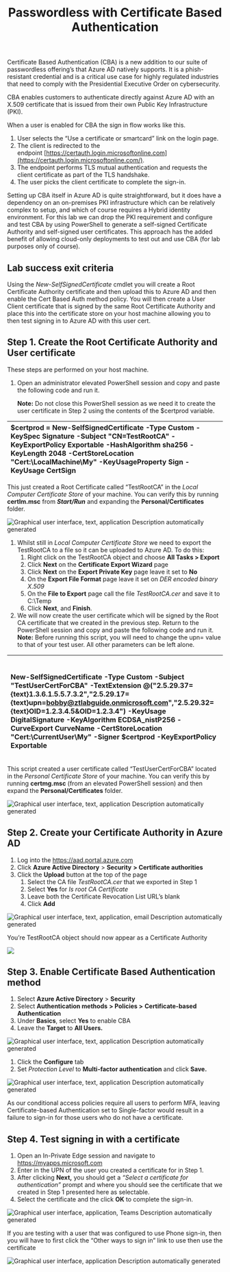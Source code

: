 ﻿---
id: pswdlesscba
title: Passwordless with Certificate Based Authentication 
sidebar_label: Certificate Based Auth
slug: /pswdlesscba
---



Certificate Based Authentication (CBA) is a new addition to our suite of passwordless offering’s that Azure AD natively supports. It is a phish-resistant credential and is a critical use case for highly regulated industries that need to comply with the Presidential Executive Order on cybersecurity. 

CBA enables customers to authenticate directly against Azure AD with an X.509 certificate that is issued from their own Public Key Infrastructure (PKI).

When a user is enabled for CBA the sign in flow works like this.

1. User selects the “Use a certificate or smartcard” link on the login page. 
1. The client is redirected to the endpoint [https://certauth.login.microsoftonline.com](https://certauth.login.microsoftonline.com/).
1. The endpoint performs TLS mutual authentication and requests the client certificate as part of the TLS handshake.
1. The user picks the client certificate to complete the sign-in.

Setting up CBA itself in Azure AD is quite straightforward, but it does have a dependency on an on-premises PKI infrastructure which can be relatively complex to setup, and which of course requires a Hybrid identity environment. For this lab we can drop the PKI requirement and configure and test CBA by using PowerShell to generate a self-signed Certificate Authority and self-signed user certificates. This approach has the added benefit of allowing cloud-only deployments to test out and use CBA (for lab purposes only of course).
## Lab success exit criteria
Using the *New-SelfSignedCertificate* cmdlet you will create a Root Certificate Authority certificate and then upload this to Azure AD and then enable the Cert Based Auth method policy. You will then create a User Client certificate that is signed by the same Root Certificate Authority and place this into the certificate store on your host machine allowing you to then test signing in to Azure AD with this user cert.














## Step 1. Create the Root Certificate Authority and User certificate
These steps are performed on your host machine.

1. Open an administrator elevated PowerShell session and copy and paste the following code and run it. 

   **Note:** Do not close this PowerShell session as we need it to create the user certificate in Step 2 using the contents of the $certprod variable.

$certprod = New-SelfSignedCertificate -Type Custom -KeySpec Signature -Subject "CN=TestRootCA" -KeyExportPolicy Exportable -HashAlgorithm sha256 -KeyLength 2048 -CertStoreLocation "Cert:\LocalMachine\My" -KeyUsageProperty Sign -KeyUsage CertSign|
| :- |

This just created a Root Certificate called “TestRootCA” in the *Local Computer Certificate Store* of your machine. You can verify this by running **certlm.msc** from ***Start/Run*** and expanding the **Personal/Certificates** folder.

![Graphical user interface, text, application Description automatically generated](img/pswdlesscba.001.png)

1. Whilst still in *Local Computer Certificate Store* we need to export the TestRootCA to a file so it can be uploaded to Azure AD. To do this:
   1. Right click on the TestRootCA object and choose **All Tasks > Export**
   1. Click **Next** on the **Certificate Export Wizard** page
   1. Click **Next** on the **Export Private Key** page leave it set to **No**
   1. On the **Export File Format** page leave it set on *DER encoded binary X.509*
   1. On the **File to Export** page call the file *TestRootCA.cer* and save it to C:\Temp
   1. Click **Next**, and **Finish**.
1. We will now create the user certificate which will be signed by the Root CA certificate that we created in the previous step. Return to the PowerShell session and copy and paste the following code and run it. **Note:** Before running this script, you will need to change the upn= value to that of your test user. All other parameters can be left alone.

|<p><br/>New-SelfSignedCertificate -Type Custom -Subject "TestUserCertForCBA" -TextExtension @("2.5.29.37={text}1.3.6.1.5.5.7.3.2","2.5.29.17={text}upn=bobby@ztlabguide.onmicrosoft.com","2.5.29.32={text}OID=1.2.3.4.5&OID=1.2.3.4") -KeyUsage DigitalSignature -KeyAlgorithm ECDSA\_nistP256 -CurveExport CurveName -CertStoreLocation "Cert:\CurrentUser\My" -Signer $certprod -KeyExportPolicy Exportable </p>|
| :- |

This script created a user certificate called “TestUserCertForCBA” located in the *Personal Certificate Store* of your machine. You can verify this by running **certmg.msc** (from an elevated PowerShell session) and then expand the **Personal/Certificates** folder.

![Graphical user interface, text, application Description automatically generated](img/pswdlesscba.002.png)

## Step 2. Create your Certificate Authority in Azure AD
1. Log into the <https://aad.portal.azure.com>  
1. Click **Azure Active Directory** > **Security** **> Certificate authorities**
1. Click the **Upload** button at the top of the page
   1. Select the CA file *TestRootCA.cer* that we exported in Step 1
   1. Select **Yes** for *Is root CA Certificate*
   1. Leave both the Certificate Revocation List URL’s blank
   1. Click **Add**

![Graphical user interface, text, application, email Description automatically generated](img/pswdlesscba.003.png)

You’re TestRootCA object should now appear as a Certificate Authority

![](img/pswdlesscba.004.png)


## Step 3. Enable Certificate Based Authentication method
1. Select **Azure Active Directory** > **Security** 
1. Select **Authentication methods** **> Policies >** **Certificate-based Authentication**
1. Under **Basics**, select **Yes** to enable CBA
1. Leave the **Target** to **All Users.**


![Graphical user interface, text, application Description automatically generated](img/pswdlesscba.005.png)

1. Click the **Configure** tab
1. Set *Protection Level* to **Multi-factor authentication** and click **Save.**


![Graphical user interface, text, application Description automatically generated](img/pswdlesscba.006.png)

As our conditional access policies require all users to perform MFA, leaving Certificate-based Authentication set to Single-factor would result in a failure to sign-in for those users who do not have a certificate.

## Step 4. Test signing in with a certificate
1. Open an In-Private Edge session and navigate to <https://myapps.microsoft.com> 
1. Enter in the UPN of the user you created a certificate for in Step 1.
1. After clicking **Next,** you should get a *“Select a certificate for authentication”* prompt and where you should see the certificate that we created in Step 1 presented here as selectable.
1. Select the certificate and the click **OK** to complete the sign-in.

![Graphical user interface, application, Teams Description automatically generated](img/pswdlesscba.007.png)

If you are testing with a user that was configured to use Phone sign-in, then you will have to first click the “Other ways to sign in” link to use then use the certificate

![Graphical user interface, application Description automatically generated](img/pswdlesscba.008.png)













